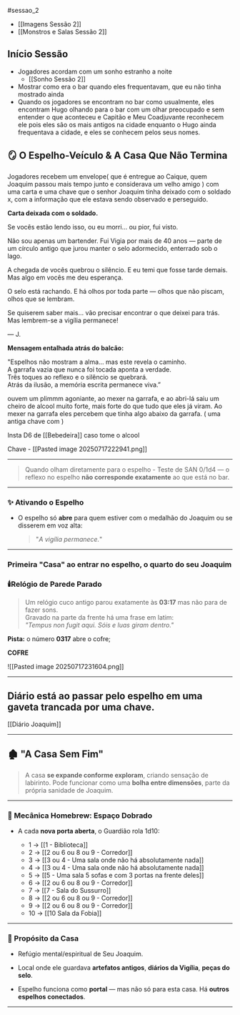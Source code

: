 #sessao_2

- [[Imagens Sessão 2]]
- [[Monstros e Salas Sessão 2]]

## Início Sessão

- Jogadores acordam com um sonho estranho a noite 
	- [[Sonho Sessão 2]]
- Mostrar como era o bar quando eles frequentavam, que eu não tinha mostrado ainda
- Quando os jogadores se encontram no bar como usualmente, eles encontram Hugo olhando para o bar com um olhar preocupado e sem entender o que aconteceu e Capitão e Meu Coadjuvante reconhecem ele pois eles são os mais antigos na cidade enquanto o Hugo ainda frequentava a cidade, e eles se conhecem pelos seus nomes. 

## 🪞 **O Espelho-Veículo & A Casa Que Não Termina**

Jogadores recebem um envelope( que é entregue ao Caique, quem Joaquim passou mais tempo junto e considerava um velho amigo ) com uma carta e uma chave  que o senhor Joaquim tinha deixado com o soldado x, com a informação que ele estava sendo observado e perseguido.

**Carta deixada com o soldado.**

Se vocês estão lendo isso, ou eu morri... ou pior, fui visto.

Não sou apenas um bartender. Fui Vigia por mais de 40 anos — parte de um círculo antigo que jurou manter o selo adormecido, enterrado sob o lago.

A chegada de vocês quebrou o silêncio. E eu temi que fosse tarde demais.  
Mas algo em vocês me deu esperança.

O selo está rachando. E há olhos por toda parte — olhos que não piscam, olhos que se lembram.

Se quiserem saber mais... vão precisar encontrar o que deixei para trás.
Mas lembrem-se a vigília permanece!

— J.

**Mensagem entalhada atrás do balcão:**

"Espelhos não mostram a alma… mas este revela o caminho.  
A garrafa vazia que nunca foi tocada aponta a verdade.  
Três toques ao reflexo e o silêncio se quebrará.  
Atrás da ilusão, a memória escrita permanece viva.”

ouvem um plimmm agoniante, ao mexer na garrafa, e ao abri-lá saiu um cheiro de alcool muito forte,  mais forte do que tudo que eles já viram. Ao mexer na garrafa eles percebem que tinha algo abaixo da garrafa. ( uma antiga chave com )

Insta D6 de [[Bebedeira]] caso tome o alcool

Chave - [[Pasted image 20250717222941.png]]

---

> Quando olham diretamente para o espelho - Teste de SAN 0/1d4 — o reflexo no espelho **não corresponde exatamente** ao que está no bar.

---
### ✨ Ativando o Espelho

- O espelho só **abre** para quem estiver com o medalhão do Joaquim ou se disserem em voz alta:
    
    > "_A vigília permanece._"

---
### Primeira "Casa" ao entrar no espelho, o quarto do seu Joaquim
### 🕯️**Relógio de Parede Parado**

> Um relógio cuco antigo parou exatamente às **03:17** mas não para de fazer sons.  
> Gravado na parte da frente há uma frase em latim:  
> _"Tempus non fugit aqui. Sóis e luas giram dentro."_

**Pista:** o número **0317** abre o cofre;

**COFRE**

![[Pasted image 20250717231604.png]]

---

## **Diário está ao passar pelo espelho em uma gaveta trancada por uma chave.**

[[Diário Joaquim]]

---
## 🏚️ **"A Casa Sem Fim"**

> A casa **se expande conforme exploram**, criando sensação de labirinto. Pode funcionar como uma **bolha entre dimensões**, parte da própria sanidade de Joaquim.

---
### 🎲 Mecânica Homebrew: Espaço Dobrado

- A cada **nova porta aberta**, o Guardião rola 1d10:
    
    - 1 -> [[1 - Biblioteca]]
	- 2 -> [[2 ou 6 ou 8 ou 9 - Corredor]]
	- 3 -> [[3 ou 4 - Uma sala onde não há absolutamente nada]]
	- 4 -> [[3 ou 4 - Uma sala onde não há absolutamente nada]]
	- 5 -> [[5 - Uma sala 5 sofas e com 3 portas na frente deles]]
	- 6 -> [[2 ou 6 ou 8 ou 9 - Corredor]]
	- 7 -> [[7 - Sala do Sussurro]]
	- 8 -> [[2 ou 6 ou 8 ou 9 - Corredor]]
	- 9 -> [[2 ou 6 ou 8 ou 9 - Corredor]]
	- 10 -> [[10 Sala da Fobia]]

---
### 🧠 Propósito da Casa

- Refúgio mental/espiritual de Seu Joaquim.
    
- Local onde ele guardava **artefatos antigos**, **diários da Vigília**, **peças do selo**.
    
- Espelho funciona como **portal** — mas não só para esta casa. Há **outros espelhos conectados**.
    

---

